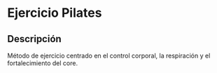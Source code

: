 # Ejercicio Pilates

## Descripción
Método de ejercicio centrado en el control corporal, la respiración y el fortalecimiento del core.